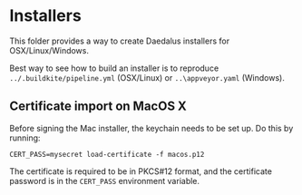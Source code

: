 # Installers

This folder provides a way to create Daedalus installers for OSX/Linux/Windows.

Best way to see how to build an installer is to reproduce `../.buildkite/pipeline.yml` (OSX/Linux)
or `..\appveyor.yaml` (Windows).

## Certificate import on MacOS X

Before signing the Mac installer, the keychain needs to be set up. Do this by running:

    CERT_PASS=mysecret load-certificate -f macos.p12

The certificate is required to be in PKCS#12 format, and the
certificate password is in the `CERT_PASS` environment variable.

